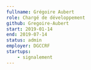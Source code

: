 ```yaml
---
fullname: Grégoire Aubert
role: Chargé de développement
github: Gregoire-Aubert
start: 2019-01-14
end: 2019-07-14
status: admin
employer: DGCCRF
startups:
    - signalement
---
```

